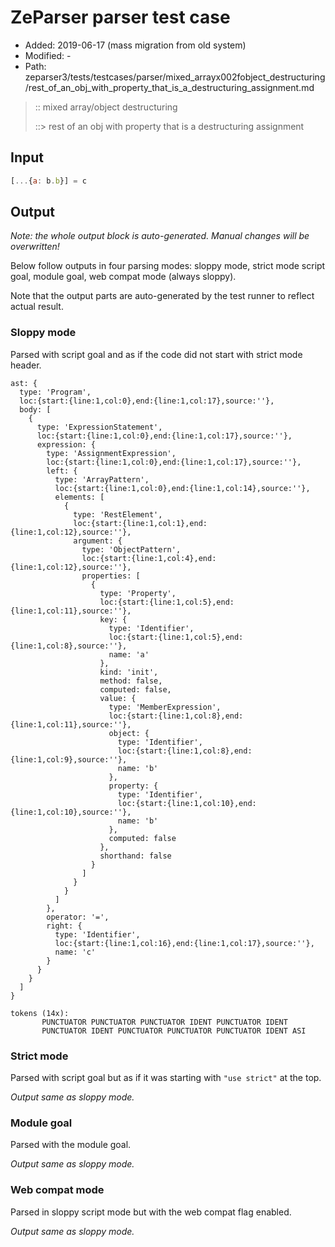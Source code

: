# ZeParser parser test case

- Added: 2019-06-17 (mass migration from old system)
- Modified: -
- Path: zeparser3/tests/testcases/parser/mixed_arrayx002fobject_destructuring/rest_of_an_obj_with_property_that_is_a_destructuring_assignment.md

> :: mixed array/object destructuring
>
> ::> rest of an obj with property that is a destructuring assignment

## Input

`````js
[...{a: b.b}] = c
`````

## Output

_Note: the whole output block is auto-generated. Manual changes will be overwritten!_

Below follow outputs in four parsing modes: sloppy mode, strict mode script goal, module goal, web compat mode (always sloppy).

Note that the output parts are auto-generated by the test runner to reflect actual result.

### Sloppy mode

Parsed with script goal and as if the code did not start with strict mode header.

`````
ast: {
  type: 'Program',
  loc:{start:{line:1,col:0},end:{line:1,col:17},source:''},
  body: [
    {
      type: 'ExpressionStatement',
      loc:{start:{line:1,col:0},end:{line:1,col:17},source:''},
      expression: {
        type: 'AssignmentExpression',
        loc:{start:{line:1,col:0},end:{line:1,col:17},source:''},
        left: {
          type: 'ArrayPattern',
          loc:{start:{line:1,col:0},end:{line:1,col:14},source:''},
          elements: [
            {
              type: 'RestElement',
              loc:{start:{line:1,col:1},end:{line:1,col:12},source:''},
              argument: {
                type: 'ObjectPattern',
                loc:{start:{line:1,col:4},end:{line:1,col:12},source:''},
                properties: [
                  {
                    type: 'Property',
                    loc:{start:{line:1,col:5},end:{line:1,col:11},source:''},
                    key: {
                      type: 'Identifier',
                      loc:{start:{line:1,col:5},end:{line:1,col:8},source:''},
                      name: 'a'
                    },
                    kind: 'init',
                    method: false,
                    computed: false,
                    value: {
                      type: 'MemberExpression',
                      loc:{start:{line:1,col:8},end:{line:1,col:11},source:''},
                      object: {
                        type: 'Identifier',
                        loc:{start:{line:1,col:8},end:{line:1,col:9},source:''},
                        name: 'b'
                      },
                      property: {
                        type: 'Identifier',
                        loc:{start:{line:1,col:10},end:{line:1,col:10},source:''},
                        name: 'b'
                      },
                      computed: false
                    },
                    shorthand: false
                  }
                ]
              }
            }
          ]
        },
        operator: '=',
        right: {
          type: 'Identifier',
          loc:{start:{line:1,col:16},end:{line:1,col:17},source:''},
          name: 'c'
        }
      }
    }
  ]
}

tokens (14x):
       PUNCTUATOR PUNCTUATOR PUNCTUATOR IDENT PUNCTUATOR IDENT
       PUNCTUATOR IDENT PUNCTUATOR PUNCTUATOR PUNCTUATOR IDENT ASI
`````

### Strict mode

Parsed with script goal but as if it was starting with `"use strict"` at the top.

_Output same as sloppy mode._

### Module goal

Parsed with the module goal.

_Output same as sloppy mode._

### Web compat mode

Parsed in sloppy script mode but with the web compat flag enabled.

_Output same as sloppy mode._
